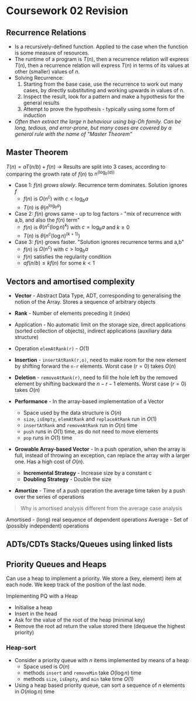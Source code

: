 # Coursework 02 Revision

## Recurrence Relations
- Is a recursively-defined function. Applied to the case when the function is some measure of resources.
- The runtime of a program is $T(n)$, then a recurrence relation will express $T(n)$, then a recurrence relation will express $T(n)$ in terms of its values at other (smaller) values of $n$.
- Solving Recurrence:
	1. Starting from the base case, use the recurrence to work out many cases, by directly substituting and working upwards in values of n.
	2. Inspect the result, look for a pattern and make a hypothesis for the general results
	3. Attempt to prove the hypothesis - typically using some form of induction
- *Often then extract the large n behaviour using big-Oh family. Can be long, tedious, and error-prone, but many cases are covered by a general rule with the name of "Master Theorem"*

## Master Theorem
$T(n)=aT(n/b)+f(n)$ -> Results are split into 3 cases, according to comparing the growth rate of $f(n)$ to $n^{(\log_b(a))}$
- Case 1: $f(n)$ *grows slowly*. Recurrence term dominates. Solution ignores $f$
	- $f(n)$ is $O(n^c)$ with $c<\log_ba$ 
	- $T(n)$ is $\theta(n^{\log_ba})$
- Case 2: $f(n)$ grows same - up to log factors - "mix of recurrence with a,b, and also the $f(n)$ term"
	- $f(n)$ is $\theta(n^c(\log n)^k)$ with $c=\log_ba$ and $k\ge0$ 
	- $T(n)$ is $\theta(n^c(\log n)^{(k+1)})$
- Case 3: $f(n)$ grows faster. "Solution ignores recurrence terms and a,b"
	- $f(n)$ is $\Omega(n^c)$ with $c>\log_ba$
	- $f(n)$ satisfies the regularity condition
	- $af(n/b)\le kf(n$) for some $k<1$

## Vectors and amortised complexity
- **Vector** - Abstract Data Type, ADT, corresponding to generalising the notion of the Array. Stores a sequence of arbitrary objects
- **Rank** - Number of elements preceding it (index)
- Application - No automatic limit on the storage size, direct applications (sorted collection of objects), indirect applications (auxiliary data structure)


- Operation `elemAtRank(r)` - $O(1)$
- **Insertion** - `insertAtRank(r,o)`, need to make room for the new element by shifting forward the `n-r` elements. Worst case $(r=0)$ takes $O(n)$
- **Deletion** - `removeAtRank(r)`, need to fill the hole left by the removed element by shifting backward the $n-r-1$ elements. Worst case $(r=0)$ takes $O(n)$
- **Performance** - In the array-based implementation of a Vector
	- Space used by the data structure is $O(n)$
	- `size`, `isEmpty`, `elemAtRank` and `replaceAtRank` run in $O(1)$
	- `insertAtRank` and `removeAtRank` run in $O(n)$ time
	- `push` runs in $O(1)$ time, as do not need to move elements
	- `pop` runs in $O(1)$ time
- **Growable Array-based Vector** - In a push operation, when the array is full, instead of throwing an exception, can replace the array with a larger one. Has a high cost of $O(n)$. 
	- **Incremental Strategy** - Increase size by a constant c
	- **Doubling Strategy** - Double the size
- **Amortize** - Time of a push operation the average time taken by a push over the series of operations

> Why is amortised analysis different from the average case analysis

Amortised - (long) real sequence of dependent operations
Average - Set of (possibly independent) operations

## ADTs/CDTs Stacks/Queues using linked lists



## Priority Queues and Heaps
Can use a heap to implement a priority. We store a (key, element) item at each node. We keep track of the position of the last node.

Implementing PQ with a Heap
- Initialise a heap
- Insert in the head
- Ask for the value of the root of the heap (minimal key)
- Remove the root ad return the value stored there (dequeue the highest priority)


### Heap-sort
- Consider a priority queue with $n$ items implemented by means of a heap
	- Space used is $O(n)$
	- methods `insert` and `removeMin` take $O(\log n)$ time
	- methods `size`, `isEmpty`, and `min` take time $O(1)$ 
- Using a heap based priority queue, can sort a sequence of $n$ elements in $O(n\log n)$ time


